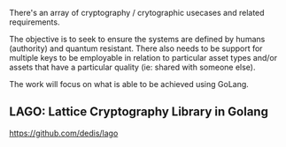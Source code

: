 
There's an array of cryptography / crytographic usecases and related requirements.

The objective is to seek to ensure the systems are defined by humans (authority) and quantum resistant.  There also needs to be support for multiple keys to be employable in relation to particular asset types and/or assets that have a particular quality (ie: shared with someone else).

The work will focus on what is able to be achieved using GoLang.


## LAGO: Lattice Cryptography Library in Golang

https://github.com/dedis/lago
